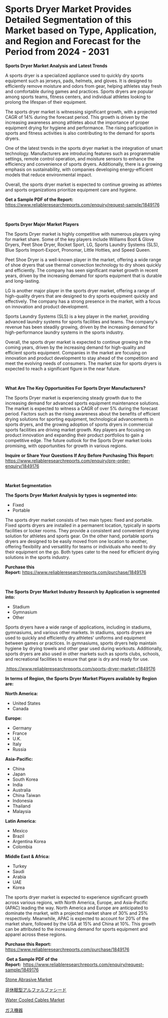 <p><h1>Sports Dryer Market Provides Detailed Segmentation of this Market based on Type, Application, and Region and Forecast for the Period from 2024 - 2031</h1></p><p><strong>Sports Dryer Market Analysis and Latest Trends</strong></p>
<p><p>A sports dryer is a specialized appliance used to quickly dry sports equipment such as jerseys, pads, helmets, and gloves. It is designed to efficiently remove moisture and odors from gear, helping athletes stay fresh and comfortable during games and practices. Sports dryers are popular among sports teams, fitness centers, and individual athletes looking to prolong the lifespan of their equipment.</p><p>The sports dryer market is witnessing significant growth, with a projected CAGR of 14% during the forecast period. This growth is driven by the increasing awareness among athletes about the importance of proper equipment drying for hygiene and performance. The rising participation in sports and fitness activities is also contributing to the demand for sports dryers.</p><p>One of the latest trends in the sports dryer market is the integration of smart technology. Manufacturers are introducing features such as programmable settings, remote control operation, and moisture sensors to enhance the efficiency and convenience of sports dryers. Additionally, there is a growing emphasis on sustainability, with companies developing energy-efficient models that reduce environmental impact.</p><p>Overall, the sports dryer market is expected to continue growing as athletes and sports organizations prioritize equipment care and hygiene.</p></p>
<p><strong>Get a Sample PDF of the Report:&nbsp;</strong> <a href="https://www.reliableresearchreports.com/enquiry/request-sample/1849176">https://www.reliableresearchreports.com/enquiry/request-sample/1849176</a></p>
<p>&nbsp;</p>
<p><strong>Sports Dryer Major Market Players</strong></p>
<p><p>The Sports Dryer market is highly competitive with numerous players vying for market share. Some of the key players include Williams Boot & Glove Dryers, Peet Shoe Dryer, Rocket Sport, LG, Sports Laundry Systems (SLS), Blue Sports Import-Export, Pronomar, Little Hotties, and Speed Queen.</p><p>Peet Shoe Dryer is a well-known player in the market, offering a wide range of shoe dryers that use thermal convection technology to dry shoes quickly and efficiently. The company has seen significant market growth in recent years, driven by the increasing demand for sports equipment that is durable and long-lasting.</p><p>LG is another major player in the sports dryer market, offering a range of high-quality dryers that are designed to dry sports equipment quickly and effectively. The company has a strong presence in the market, with a focus on innovation and product development.</p><p>Sports Laundry Systems (SLS) is a key player in the market, providing advanced laundry systems for sports facilities and teams. The company's revenue has been steadily growing, driven by the increasing demand for high-performance laundry systems in the sports industry.</p><p>Overall, the sports dryer market is expected to continue growing in the coming years, driven by the increasing demand for high-quality and efficient sports equipment. Companies in the market are focusing on innovation and product development to stay ahead of the competition and meet the evolving needs of consumers. The market size for sports dryers is expected to reach a significant figure in the near future.</p></p>
<p>&nbsp;</p>
<p><strong>What Are The Key Opportunities For Sports Dryer Manufacturers?</strong></p>
<p><p>The Sports Dryer market is experiencing steady growth due to the increasing demand for advanced sports equipment maintenance solutions. The market is expected to witness a CAGR of over 5% during the forecast period. Factors such as the rising awareness about the benefits of efficient drying solutions for sporting equipment, technological advancements in sports dryers, and the growing adoption of sports dryers in commercial sports facilities are driving market growth. Key players are focusing on product innovation and expanding their product portfolios to gain a competitive edge. The future outlook for the Sports Dryer market looks promising, with opportunities for growth in various regions.</p></p>
<p><strong>Inquire or Share Your Questions If Any Before Purchasing This Report:</strong> <a href="https://www.reliableresearchreports.com/enquiry/pre-order-enquiry/1849176">https://www.reliableresearchreports.com/enquiry/pre-order-enquiry/1849176</a></p>
<p>&nbsp;</p>
<p><strong>Market Segmentation</strong></p>
<p><strong>The Sports Dryer Market Analysis by types is segmented into:</strong></p>
<p><ul><li>Fixed</li><li>Portable</li></ul></p>
<p><p>The sports dryer market consists of two main types: fixed and portable. Fixed sports dryers are installed in a permanent location, typically in sports facilities or locker rooms. They provide a consistent and convenient drying solution for athletes and sports gear. On the other hand, portable sports dryers are designed to be easily moved from one location to another, offering flexibility and versatility for teams or individuals who need to dry their equipment on the go. Both types cater to the need for efficient drying solutions in the sports industry.</p></p>
<p><strong>Purchase this Report:&nbsp;</strong><a href="https://www.reliableresearchreports.com/purchase/1849176">https://www.reliableresearchreports.com/purchase/1849176</a></p>
<p>&nbsp;</p>
<p><strong>The Sports Dryer Market Industry Research by Application is segmented into:</strong></p>
<p><ul><li>Stadium</li><li>Gymnasium</li><li>Other</li></ul></p>
<p><p>Sports dryers have a wide range of applications, including in stadiums, gymnasiums, and various other markets. In stadiums, sports dryers are used to quickly and efficiently dry athletes' uniforms and equipment between games or practices. In gymnasiums, sports dryers help maintain hygiene by drying towels and other gear used during workouts. Additionally, sports dryers are also used in other markets such as sports clubs, schools, and recreational facilities to ensure that gear is dry and ready for use.</p></p>
<p><a href="https://www.reliableresearchreports.com/sports-dryer-market-r1849176">&nbsp;https://www.reliableresearchreports.com/sports-dryer-market-r1849176</a></p>
<p><strong>In terms of Region, the Sports Dryer Market Players available by Region are:</strong></p>
<p>
    <p> <strong> North America: </strong>
        <ul>
            <li>United States</li>
            <li>Canada</li>
        </ul>
        </p> 
    <p> <strong> Europe: </strong>
        <ul>
            <li>Germany</li>
            <li>France</li>
            <li>U.K.</li>
            <li>Italy</li>
            <li>Russia</li>
        </ul>
        </p> 
    <p> <strong> Asia-Pacific: </strong>
        <ul>
            <li>China</li>
            <li>Japan</li>
            <li>South Korea</li>
            <li>India</li>
            <li>Australia</li>
            <li>China Taiwan</li>
            <li>Indonesia</li>
            <li>Thailand</li>
            <li>Malaysia</li>
        </ul>
        </p> 
    <p> <strong> Latin America: </strong>
        <ul>
            <li>Mexico</li>
            <li>Brazil</li>
            <li>Argentina Korea</li>
            <li>Colombia</li>
        </ul>
        </p> 
    <p> <strong> Middle East & Africa: </strong>
        <ul>
            <li>Turkey</li>
            <li>Saudi</li>
            <li>Arabia</li>
            <li>UAE</li>
            <li>Korea</li>
        </ul>
    </p>
    </p>
<p><p>The sports dryer market is expected to experience significant growth across various regions, with North America, Europe, and Asia-Pacific (APAC) leading the way. North America and Europe are anticipated to dominate the market, with a projected market share of 30% and 25% respectively. Meanwhile, APAC is expected to account for 20% of the market share, followed by the USA at 15% and China at 10%. This growth can be attributed to the increasing demand for sports equipment and apparel across these regions.</p></p>
<p><strong>Purchase this Report: </strong><a href="https://www.reliableresearchreports.com/purchase/1849176">https://www.reliableresearchreports.com/purchase/1849176</a></p>
<p>&nbsp;<strong>Get a Sample PDF of the Report:&nbsp;&nbsp;</strong><a href="https://www.reliableresearchreports.com/enquiry/request-sample/1849176">https://www.reliableresearchreports.com/enquiry/request-sample/1849176</a></p>
<p><strong></strong></p>
<p><p><a href="https://issuu.com/reportprime-2/docs/stone-abrasive-market-size-2030.pptx">Stone Abrasive Market</a></p><p><a href="https://github.com/nxboeu02965442/Market-Research-Report-List-1/blob/main/398728736725.md">非休眠型アルファルファシード</a></p><p><a href="https://issuu.com/reportprime-2/docs/water-cooled-cables-market-size-2030.pptx">Water Cooled Cables Market</a></p><p><a href="https://github.com/moulafa/Market-Research-Report-List-1/blob/main/862949236726.md">ガス機器</a></p></p>